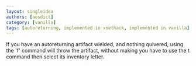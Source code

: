 ```yaml
---
layout: singleidea
authors: [aosdict]
category: [vanilla]
tags: [autoreturning, implemented in xnethack, implemented in vanilla]
---
```

If you have an autoreturning artifact wielded, and nothing quivered, using the 'f' command will throw the artifact, without making you have to use the t command then select its inventory letter.
